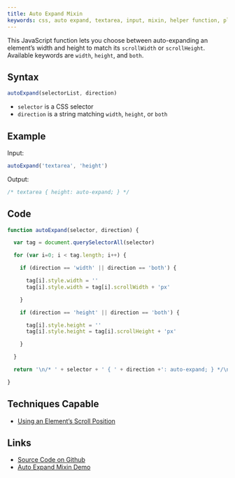 ```yaml
---
title: Auto Expand Mixin
keywords: css, auto expand, textarea, input, mixin, helper function, plugin
---
```


This JavaScript function lets you choose between auto-expanding an element’s width and height to match its `scrollWidth` or `scrollHeight`. Available keywords are `width`, `height`, and `both`.

## Syntax

```javascript
autoExpand(selectorList, direction)
```

- `selector` is a CSS selector
- `direction` is a string matching `width`, `height`, or `both`

## Example

Input:

```javascript
autoExpand('textarea', 'height')
```

Output:

```css
/* textarea { height: auto-expand; } */
```

## Code

```javascript
function autoExpand(selector, direction) {

  var tag = document.querySelectorAll(selector)

  for (var i=0; i < tag.length; i++) {

    if (direction == 'width' || direction == 'both') {

      tag[i].style.width = ''
      tag[i].style.width = tag[i].scrollWidth + 'px'

    }

    if (direction == 'height' || direction == 'both') {

      tag[i].style.height = ''
      tag[i].style.height = tag[i].scrollHeight + 'px'

    }

  }

  return '\n/* ' + selector + ' { ' + direction +': auto-expand; } */\n'

}
```

## Techniques Capable

- [Using an Element’s Scroll Position](../techniques/element-scroll.html)

## Links

- [Source Code on Github](https://github.com/tomhodgins/reprocss/blob/master/mixins/auto-expand.js)
- [Auto Expand Mixin Demo](https://tomhodgins.github.io/reprocss/test/auto-expand-mixin.html)